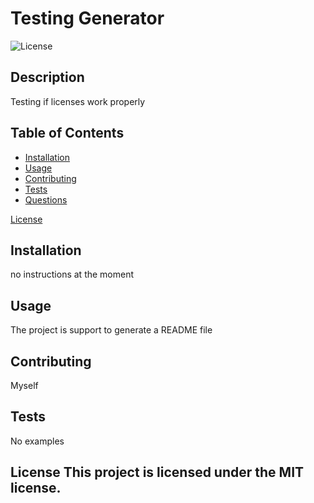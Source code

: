 # Testing Generator 
  ![License](https://img.shields.io/badge/License-MIT-blue.svg)

## Description

Testing if licenses work properly

## Table of Contents

* [Installation](#installation)
* [Usage](#usage)
* [Contributing](#contributing)
* [Tests](#tests)
* [Questions](#questions)

 [License](#license)


## Installation

no instructions at the moment

## Usage

The project is support to generate a README file 

## Contributing

Myself

## Tests

No examples

## License This project is licensed under the MIT license.

